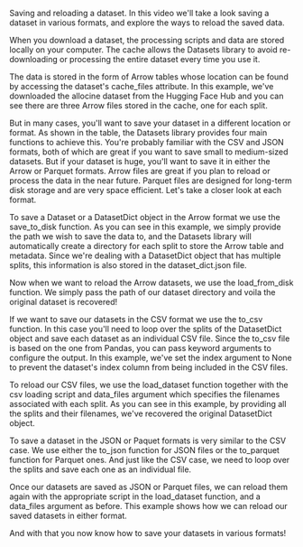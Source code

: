 Saving and reloading a dataset. In this video we'll take a look saving a dataset in various formats, and explore the ways to reload the saved data.

When you download a dataset, the processing scripts and data are stored locally on your computer. The cache allows the Datasets library to avoid re-downloading or processing the entire dataset every time you use it.

The data is stored in the form of Arrow tables whose location can be found by accessing the dataset's cache_files attribute. In this example, we've downloaded the allocine dataset from the Hugging Face Hub and you can see there are three Arrow files stored in the cache, one for each split.

But in many cases, you'll want to save your dataset in a different location or format. As shown in the table, the Datasets library provides four main functions to achieve this. You're probably familiar with the CSV and JSON formats, both of which are great if you want to save small to medium-sized datasets. But if your dataset is huge, you'll want to save it in either the Arrow or Parquet formats. Arrow files are great if you plan to reload or process the data in the near future. Parquet files are designed for long-term disk storage and are very space efficient. Let's take a closer look at each format.

To save a Dataset or a DatasetDict object in the Arrow format we use the save_to_disk function. As you can see in this example, we simply provide the path we wish to save the data to, and the Datasets library will automatically create a directory for each split to store the Arrow table and metadata. Since we're dealing with a DatasetDict object that has multiple splits, this information is also stored in the dataset_dict.json file.

Now when we want to reload the Arrow datasets, we use the load_from_disk function. We simply pass the path of our dataset directory and voila the original dataset is recovered!

If we want to save our datasets in the CSV format we use the to_csv function. In this case you'll need to loop over the splits of the DatasetDict object and save each dataset as an individual CSV file. Since the to_csv file is based on the one from Pandas, you can pass keyword arguments to configure the output. In this example, we've set the index argument to None to prevent the dataset's index column from being included in the CSV files.

To reload our CSV files, we use the load_dataset function together with the csv loading script and data_files argument which specifies the filenames associated with each split. As you can see in this example, by providing all the splits and their filenames, we've recovered the original DatasetDict object.

To save a dataset in the JSON or Paquet formats is very similar to the CSV case. We use either the to_json function for JSON files or the to_parquet function for Parquet ones. And just like the CSV case, we need to loop over the splits and save each one as an individual file.

Once our datasets are saved as JSON or Parquet files, we can reload them again with the appropriate script in the load_dataset function, and a data_files argument as before. This example shows how we can reload our saved datasets in either format.

And with that you now know how to save your datasets in various formats!